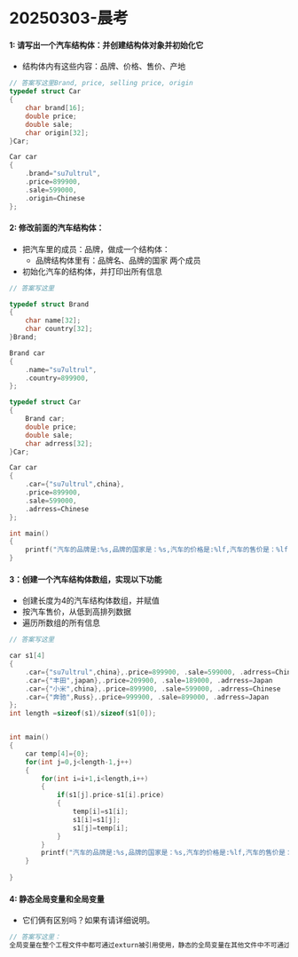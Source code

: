 # 20250303-晨考

#### 1: 请写出一个汽车结构体：并创建结构体对象并初始化它

- 结构体内有这些内容：品牌、价格、售价、产地

``` c
// 答案写这里Brand, price, selling price, origin
typedef struct Car
{
    char brand[16];
    double price;
    double sale;
    char origin[32];
}Car;

Car car
{
    .brand="su7ultrul",
    .price=899900,
    .sale=599000,
    .origin=Chinese
};


```



#### 2: 修改前面的汽车结构体：

- 把汽车里的成员：品牌，做成一个结构体：
  - 品牌结构体里有：品牌名、品牌的国家 两个成员
- 初始化汽车的结构体，并打印出所有信息

``` c
// 答案写这里

typedef struct Brand
{
    char name[32];
    char country[32];
}Brand;

Brand car
{
    .name="su7ultrul",
    .country=899900,
};

typedef struct Car
{
    Brand car;
    double price;
    double sale;
    char adrress[32];
}Car;

Car car
{
    .car={"su7ultrul",china},
    .price=899900,
    .sale=599000,
    .adrress=Chinese
};

int main()
{
    printf("汽车的品牌是:%s,品牌的国家是：%s,汽车的价格是:%lf,汽车的售价是：%lf,汽车的产地是:%s \n",car.Brand.brand,car.Brand.country,car.price,car.sale,car.adrress);
}
```



#### 3：创建一个汽车结构体数组，实现以下功能

- 创建长度为4的汽车结构体数组，并赋值
- 按汽车售价，从低到高排列数据
- 遍历所数组的所有信息

``` c
// 答案写这里

car s1[4]
{
    .car={"su7ultrul",china},.price=899900, .sale=599000, .adrress=Chinese
    .car={"丰田",japan},.price=209900, .sale=189000, .adrress=Japan
    .car={"小米",china},.price=899900, .sale=599000, .adrress=Chinese
    .car={"奔驰",Russ},.price=999900, .sale=899000, .adrress=Japan
};
int length =sizeof(s1)/sizeof(s1[0]);


int main()
{
    car temp[4]={0};
    for(int j=0,j<length-1,j++)
    {
        for(int i=i+1,i<length,i++)
        {
            if(s1[j].price-s1[i].price)
            {
                temp[i]=s1[i];
                s1[i]=s1[j];
                s1[j]=temp[i];
            }
        }
        printf("汽车的品牌是:%s,品牌的国家是：%s,汽车的价格是:%lf,汽车的售价是：%lf,汽车的产地是:%s \n",car.Brand.brand,car.Brand.country,car.price,car.sale,car.adrress);
    }
    
}
```



#### 4: 静态全局变量和全局变量

- 它们俩有区别吗？如果有请详细说明。

``` c
// 答案写这里：
全局变量在整个工程文件中都可通过exturn被引用使用，静态的全局变量在其他文件中不可通过exturn 引入使用

```


